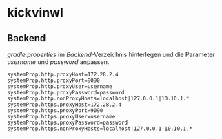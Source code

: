 # kickvinwl
## Backend

*gradle.properties* im *Backend*-Verzeichnis hinterlegen und die Parameter *username* und *password* anpassen.
```
systemProp.http.proxyHost=172.28.2.4
systemProp.http.proxyPort=9090
systemProp.http.proxyUser=username
systemProp.http.proxyPassword=password
systemProp.http.nonProxyHosts=localhost|127.0.0.1|10.10.1.*
systemProp.https.proxyHost=172.28.2.4
systemProp.https.proxyPort=9090
systemProp.https.proxyUser=username
systemProp.https.proxyPassword=password
systemProp.https.nonProxyHosts=localhost|127.0.0.1|10.10.1.*

```